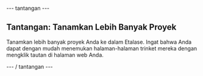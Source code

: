 \--- tantangan \---

## Tantangan: Tanamkan Lebih Banyak Proyek

Tanamkan lebih banyak proyek Anda ke dalam Etalase. Ingat bahwa Anda dapat dengan mudah menemukan halaman-halaman trinket mereka dengan mengklik tautan di halaman web Anda.

\--- / tantangan \---